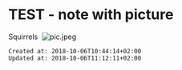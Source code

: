 # TEST - note with picture
Squirrels 
![pic.jpeg](./_resources/test_-_note_with_picture.resources/pic.jpeg)

    Created at: 2018-10-06T10:44:14+02:00
    Updated at: 2018-10-06T11:12:11+02:00


